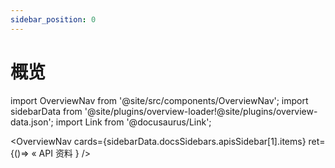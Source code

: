 ```yaml
---
sidebar_position: 0
---
```


# 概览

import OverviewNav from '@site/src/components/OverviewNav';
import sidebarData from '@site/plugins/overview-loader!@site/plugins/overview-data.json';
import Link from '@docusaurus/Link';

<OverviewNav cards={sidebarData.docsSidebars.apisSidebar[1].items}
 ret={()=>
    <Link to='/docs/apis/overview'>« API 资料</Link>
  }
/>
